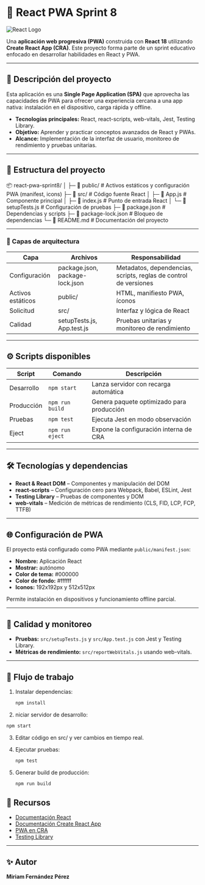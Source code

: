 # 🚀 React PWA Sprint 8

![React Logo](https://upload.wikimedia.org/wikipedia/commons/a/a7/React-icon.svg)

Una **aplicación web progresiva (PWA)** construida con **React 18** utilizando **Create React App (CRA)**. Este proyecto forma parte de un sprint educativo enfocado en desarrollar habilidades en React y PWA.

---

## 📝 Descripción del proyecto

Esta aplicación es una **Single Page Application (SPA)** que aprovecha las capacidades de PWA para ofrecer una experiencia cercana a una app nativa: instalación en el dispositivo, carga rápida y offline.

- **Tecnologías principales:** React, react-scripts, web-vitals, Jest, Testing Library.
- **Objetivo:** Aprender y practicar conceptos avanzados de React y PWAs.
- **Alcance:** Implementación de la interfaz de usuario, monitoreo de rendimiento y pruebas unitarias.

---

## 📂 Estructura del proyecto

📦 react-pwa-sprint8/
│
├─ 📂 public/        # Activos estáticos y configuración PWA (manifest, icons)
├─ 📂 src/           # Código fuente React
│   ├─ 📄 App.js     # Componente principal
│   ├─ 📄 index.js   # Punto de entrada React
│   └─ 📄 setupTests.js # Configuración de pruebas
├─ 📄 package.json       # Dependencias y scripts
├─ 📄 package-lock.json  # Bloqueo de dependencias
└─ 📄 README.md          # Documentación del proyecto

---


### 🔹 Capas de arquitectura

| Capa               | Archivos                          | Responsabilidad                                               |
|-------------------|----------------------------------|---------------------------------------------------------------|
| Configuración      | package.json, package-lock.json   | Metadatos, dependencias, scripts, reglas de control de versiones |
| Activos estáticos  | public/                           | HTML, manifiesto PWA, íconos                                  |
| Solicitud          | src/                              | Interfaz y lógica de React                                     |
| Calidad            | setupTests.js, App.test.js        | Pruebas unitarias y monitoreo de rendimiento                  |

---

## ⚙️ Scripts disponibles

| Script             | Comando                    | Descripción                                   |
|------------------|----------------------------|-----------------------------------------------|
| Desarrollo        | `npm start`                | Lanza servidor con recarga automática        |
| Producción        | `npm run build`            | Genera paquete optimizado para producción    |
| Pruebas           | `npm test`                 | Ejecuta Jest en modo observación             |
| Eject             | `npm run eject`            | Expone la configuración interna de CRA       |

---

## 🛠 Tecnologías y dependencias

- **React & React DOM** – Componentes y manipulación del DOM
- **react-scripts** – Configuración cero para Webpack, Babel, ESLint, Jest
- **Testing Library** – Pruebas de componentes y DOM
- **web-vitals** – Medición de métricas de rendimiento (CLS, FID, LCP, FCP, TTFB)

---

## 🌐 Configuración de PWA

El proyecto está configurado como PWA mediante `public/manifest.json`:

- **Nombre:** Aplicación React
- **Mostrar:** autónomo
- **Color de tema:** #000000
- **Color de fondo:** #ffffff
- **Iconos:** 192x192px y 512x512px

Permite instalación en dispositivos y funcionamiento offline parcial.

---

## 🧪 Calidad y monitoreo

- **Pruebas:** `src/setupTests.js` y `src/App.test.js` con Jest y Testing Library.
- **Métricas de rendimiento:** `src/reportWebVitals.js` usando web-vitals.

---

## 🔄 Flujo de trabajo

1. Instalar dependencias:  
   ```bash
   npm install
   ```
2. niciar servidor de desarrollo:
  ```bash
  npm start
  ```

3. Editar código en src/ y ver cambios en tiempo real.

4. Ejecutar pruebas:
   ```bash
   npm test
   ```
5. Generar build de producción:
   ```bash
   npm run build
   ```

## 📖 Recursos

- [Documentación React](https://reactjs.org/)
- [Documentación Create React App](https://create-react-app.dev/)
- [PWA en CRA](https://create-react-app.dev/docs/making-a-progressive-web-app/)
- [Testing Library](https://testing-library.com/)

---

## ✨ Autor

**Miriam Fernández Pérez**


